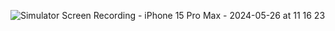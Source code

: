 
![Simulator Screen Recording - iPhone 15 Pro Max - 2024-05-26 at 11 16 23](https://github.com/angad14723/BookReader/assets/44904575/0c364592-dc2a-44cf-a4ca-073a1ac828a9)

